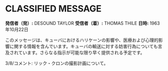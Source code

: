 # CLASSIFIED MESSAGE

**発信者（発）:** DESOUND TAYLOR
**受信者（着）:** THOMAS THILE
**日時:** 1963年10月22日

このメッセージは、キューバにおけるハリケーンの影響や、医療および心理的影響に関する情報を含んでいます。キューバの輸送に対する妨害行為についても言及されています。さらなる指示が可能な限り早く提供される予定です。

3/8/コメント: リック・クロンの撮影計画について。